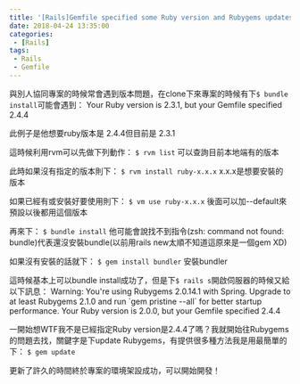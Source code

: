 ```yaml
---
title: '[Rails]Gemfile specified some Ruby version and Rubygems updates'
date: 2018-04-24 13:35:00
categories:
 - [Rails]
tags:
 - Rails
 - Gemfile
---
```

與別人協同專案的時候常會遇到版本問題，在clone下來專案的時候有下`$ bundle install`可能會遇到：
Your Ruby version is 2.3.1, but your Gemfile specified 2.4.4

此例子是他想要ruby版本是 2.4.4但目前是 2.3.1

這時候利用rvm可以先做下列動作：
`$ rvm list` 可以查詢目前本地端有的版本

此時如果沒有指定的版本則下：
`$ rvm install ruby-x.x.x` x.x.x是想要安裝的版本

如果已經有或安裝好要使用則下：
`$ vm use ruby-x.x.x` 後面可以加--default來預設以後都用這個版本

再來下：
`$ bundle install` 他可能會說找不到指令(zsh: command not found: bundle)代表還沒安裝bundle(以前用rails new太順不知道這原來是一個gem XD)

如果沒有安裝的話就下：
`$ gem install bundler` 安裝bundler

這時候基本上可以bundle install成功了，但是下`$ rails s`開啟伺服器的時候又給以下訊息：
Warning: You're using Rubygems 2.0.14.1 with Spring. Upgrade to at least Rubygems 2.1.0 and run \`gem pristine --all\` for better startup performance.
Your Ruby version is 2.0.0, but your Gemfile specified 2.4.4

一開始想WTF我不是已經指定Ruby version是2.4.4了嗎？我就開始往Rubygems的問題去找，關鍵字是下update Rubygems，有提供很多種方法我是用最簡單的下：
`$ gem update`

更新了許久的時間終於專案的環境架設成功，可以開始開發！
